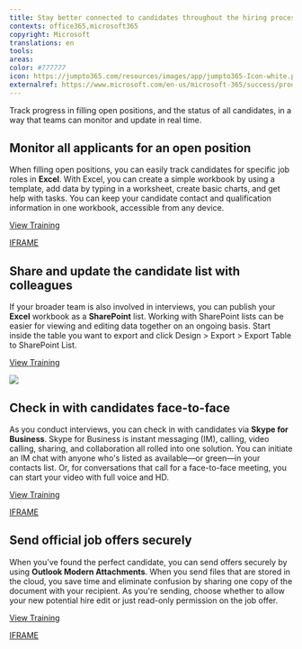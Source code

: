 ```yaml
---
title: Stay better connected to candidates throughout the hiring process
contexts: office365,microsoft365
copyright: Microsoft
translations: en
tools: 
areas: 
color: #777777
icon: https://jumpto365.com/resources/images/app/jumpto365-Icon-white.png
externalref: https://www.microsoft.com/en-us/microsoft-365/success/productivitylibrary/stay-better-connected-to-candidates-throughout-the-hiring-process
---
```

Track progress in filling open positions, and the status of all candidates, in a way that teams can monitor and update in real time.


## Monitor all applicants for an open position

When filling open positions, you can easily track candidates for specific job roles in **Excel**. With Excel, you can create a simple workbook by using a template, add data by typing in a worksheet, create basic charts, and get help with tasks. You can keep your candidate contact and qualification information in one workbook, accessible from any device.

[View Training](https://support.office.com/en-US/article/Excel-2016-training-11af2a19-c46d-4b53-916d-f1597ba2b2ae)

[IFRAME](https://www.microsoft.com/en-us/videoplayer/embed/RE1UHCQ)

## Share and update the candidate list with colleagues

If your broader team is also involved in interviews, you can publish your **Excel** workbook as a **SharePoint** list. Working with SharePoint lists can be easier for viewing and editing data together on an ongoing basis. Start inside the table you want to export and click Design > Export > Export Table to SharePoint List.

[View Training](https://support.office.com/en-US/article/Export-an-Excel-table-to-SharePoint-974544F9-94BC-4AA8-9159-97282D256DAB)

![](http://img-prod-cms-rt-microsoft-com.akamaized.net/cms/api/am/imageFileData/RE1MMU5?ver=4ad6)

## Check in with candidates face-to-face

As you conduct interviews, you can check in with candidates via **Skype for Business**. Skype for Business is instant messaging (IM), calling, video calling, sharing, and collaboration all rolled into one solution. You can initiate an IM chat with anyone who's listed as available—or green—in your contacts list. Or, for conversations that call for a face-to-face meeting, you can start your video with full voice and HD.

[View Training](https://support.office.com/en-US/article/Introducing-Skype-for-Business-e705627e-8e94-4bae-ac8b-4ccea5a9c4c0)

[IFRAME](https://www.microsoft.com/en-us/videoplayer/embed/RE1Tmri)

## Send official job offers securely

When you've found the perfect candidate, you can send offers securely by using **Outlook Modern Attachments**. When you send files that are stored in the cloud, you save time and eliminate confusion by sharing one copy of the document with your recipient. As you're sending, choose whether to allow your new potential hire edit or just read-only permission on the job offer. 

[View Training](https://support.office.com/en-US/article/Smarter-attachments-1640e4ed-5322-4145-8798-cbf16ca3773e)

[IFRAME](https://www.microsoft.com/en-us/videoplayer/embed/RE1Tugl)

